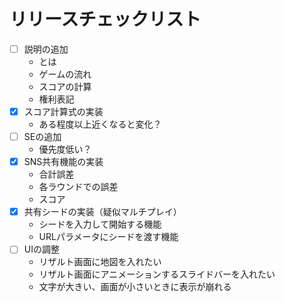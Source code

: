 # リリースチェックリスト

- [ ] 説明の追加
    - とは
    - ゲームの流れ
    - スコアの計算
    - 権利表記
- [x] スコア計算式の実装
    - ある程度以上近くなると変化？
- [ ] SEの追加
    - 優先度低い？
- [x] SNS共有機能の実装
    - 合計誤差
    - 各ラウンドでの誤差
    - スコア
- [x] 共有シードの実装（疑似マルチプレイ）
    - シードを入力して開始する機能
    - URLパラメータにシードを渡す機能
- [ ] UIの調整
    - リザルト画面に地図を入れたい
    - リザルト画面にアニメーションするスライドバーを入れたい
    - 文字が大きい、画面が小さいときに表示が崩れる
